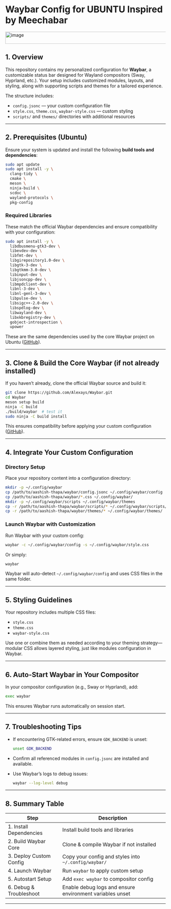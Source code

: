 # Waybar Config for UBUNTU Inspired by Meechabar
<img width="1928" height="38" alt="image" src="https://github.com/user-attachments/assets/05824ee3-6a86-4ca3-8faf-bf8f00eb2419" />

## 1. Overview

This repository contains my personalized configuration for **Waybar**, a customizable status bar designed for Wayland compositors (Sway, Hyprland, etc.). Your setup includes customized modules, layouts, and styling, along with supporting scripts and themes for a tailored experience.

The structure includes:

* `config.jsonc` — your custom configuration file
* `style.css`, `theme.css`, `waybar-style.css` — custom styling
* `scripts/` and `themes/` directories with additional resources

---

## 2. Prerequisites (Ubuntu)

Ensure your system is updated and install the following **build tools and dependencies**:

```bash
sudo apt update
sudo apt install -y \
  clang-tidy \
  cmake \
  meson \
  ninja-build \
  scdoc \
  wayland-protocols \
  pkg-config
```

### Required Libraries

These match the official Waybar dependencies and ensure compatibility with your configuration:

```bash
sudo apt install -y \
  libdbusmenu-gtk3-dev \
  libevdev-dev \
  libfmt-dev \
  libgirepository1.0-dev \
  libgtk-3-dev \
  libgtkmm-3.0-dev \
  libinput-dev \
  libjsoncpp-dev \
  libmpdclient-dev \
  libnl-3-dev \
  libnl-genl-3-dev \
  libpulse-dev \
  libsigc++-2.0-dev \
  libspdlog-dev \
  libwayland-dev \
  libxkbregistry-dev \
  gobject-introspection \
  upower
```

These are the same dependencies used by the core Waybar project on Ubuntu ([GitHub][1]).

---

## 3. Clone & Build the Core Waybar (if not already installed)

If you haven’t already, clone the official Waybar source and build it:

```bash
git clone https://github.com/Alexays/Waybar.git
cd Waybar
meson setup build
ninja -C build
./build/waybar  # test it
sudo ninja -C build install
```

This ensures compatibility before applying your custom configuration ([GitHub][1]).

---

## 4. Integrate Your Custom Configuration

### Directory Setup

Place your repository content into a configuration directory:

```bash
mkdir -p ~/.config/waybar
cp /path/to/aashish-thapa/waybar/config.jsonc ~/.config/waybar/config
cp /path/to/aashish-thapa/waybar/*.css ~/.config/waybar/
mkdir -p ~/.config/waybar/scripts ~/.config/waybar/themes
cp -r /path/to/aashish-thapa/waybar/scripts/* ~/.config/waybar/scripts/
cp -r /path/to/aashish-thapa/waybar/themes/* ~/.config/waybar/themes/
```

### Launch Waybar with Customization

Run Waybar with your custom config:

```bash
waybar -c ~/.config/waybar/config -s ~/.config/waybar/style.css
```

Or simply:

```bash
waybar
```

Waybar will auto-detect `~/.config/waybar/config` and uses CSS files in the same folder.

---

## 5. Styling Guidelines

Your repository includes multiple CSS files:

* `style.css`
* `theme.css`
* `waybar-style.css`

Use one or combine them as needed according to your theming strategy—modular CSS allows layered styling, just like modules configuration in Waybar.

---

## 6. Auto-Start Waybar in Your Compositor

In your compositor configuration (e.g., Sway or Hyprland), add:

```bash
exec waybar
```

This ensures Waybar runs automatically on session start.

---

## 7. Troubleshooting Tips

* If encountering GTK-related errors, ensure `GDK_BACKEND` is unset:

  ```bash
  unset GDK_BACKEND
  ```
* Confirm all referenced modules in `config.jsonc` are installed and available.
* Use Waybar’s logs to debug issues:

  ```bash
  waybar --log-level debug
  ```

---

## 8. Summary Table

| Step                    | Description                                              |
| ----------------------- | -------------------------------------------------------- |
| 1. Install Dependencies | Install build tools and libraries                        |
| 2. Build Waybar Core    | Clone & compile Waybar if not installed                  |
| 3. Deploy Custom Config | Copy your config and styles into `~/.config/waybar/`     |
| 4. Launch Waybar        | Run `waybar` to apply custom setup                       |
| 5. Autostart Setup      | Add `exec waybar` to compositor config                   |
| 6. Debug & Troubleshoot | Enable debug logs and ensure environment variables unset |

---


[1]: https://github.com/Alexays/Waybar?utm_source=chatgpt.com "Alexays/Waybar: Highly customizable Wayland bar for ... - GitHub"
